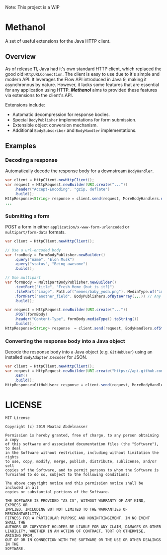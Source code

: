 Note: This project is a WIP

# Methanol

A set of useful extensions for the Java HTTP client.

## Overview

As of release 11, Java had it's own standard HTTP client, which replaced the good old
`HttpURLConnection`. The client is easy to use due to it's simple and modern API. It leverages the
Flow API introduced in Java 9, making it asynchronous by nature. However, it lacks some features 
that are essential for any application using HTTP. ***Methanol*** aims to provided these features 
via extensions to the client's API.

Extensions include:
  - Automatic decompression for response bodies.
  - Special `BodyPublisher` implementations for form submission.
  - Extensible object conversion mechanism.
  - Additional `BodySubscriber` and `BodyHandler` implementations.

## Examples

### Decoding a response

Automatically decode the response body for a downstream `BodyHandler`.
```java
var client = HttpClient.newHttpClient();
var request = HttpRequest.newBuilder(URI.create("..."))
    .header("Accept-Encoding", "gzip, deflate")
    .build();
HttpResponse<String> response = client.send(request, MoreBodyHandlers.decoding(BodyHandlers.ofString()));
...
```
### Submitting a form

POST a form in either `application/x-www-form-urlencoded` or `multipart/form-data` formats.

```java
var client = HttpClient.newHttpClient();

// Use a url-encoded body
var fromBody = FormBodyPublisher.newBuilder()
    .query("name", "Elon Musk")
    .query("status", "Being awesome")
    .build();

// Use multipart
var formBody = MultipartBodyPublisher.newBuilder()
    .textPart("title", "Fresh Meme (but is it?)")
    .filePart("image", Path.of("memes/baby_yoda.png"), MediaType.of("image", "png"))
    .formPart("another_field", BodyPublishers.ofByteArray(...)) // Any BodyPublisher is supported
    .build();

var request = HttpRequest.newBuilder(URI.create("..."))
    .POST(formBody)
    .header("Content-Type", formBody.mediaType().toString())
    .build();
HttpResponse<String> response  = client.send(request, BodyHandlers.ofString());
```

### Converting the response body into a Java object
Decode the response body into a Java object (e.g. `GitHubUser`) using an installed `BodyAdapter.Decoder` for JSON.

```java
var client = HttpClient.newHttpClient();
var request = HttpRequest.newBuilder(URI.create("https://api.github.com/users/mizosoft"))
    .GET()
    .build();
HttpResponse<GitHubUser> response = client.send(request, MoreBodyHandlers.ofObject(GitHubUser.class));
```

# LICENSE
```
MIT License
    
Copyright (c) 2019 Moataz Abdelnasser

Permission is hereby granted, free of charge, to any person obtaining a copy
of this software and associated documentation files (the "Software"), to deal
in the Software without restriction, including without limitation the rights
to use, copy, modify, merge, publish, distribute, sublicense, and/or sell
copies of the Software, and to permit persons to whom the Software is
furnished to do so, subject to the following conditions:

The above copyright notice and this permission notice shall be included in all
copies or substantial portions of the Software.

THE SOFTWARE IS PROVIDED "AS IS", WITHOUT WARRANTY OF ANY KIND, EXPRESS OR
IMPLIED, INCLUDING BUT NOT LIMITED TO THE WARRANTIES OF MERCHANTABILITY,
FITNESS FOR A PARTICULAR PURPOSE AND NONINFRINGEMENT. IN NO EVENT SHALL THE
AUTHORS OR COPYRIGHT HOLDERS BE LIABLE FOR ANY CLAIM, DAMAGES OR OTHER
LIABILITY, WHETHER IN AN ACTION OF CONTRACT, TORT OR OTHERWISE, ARISING FROM,
OUT OF OR IN CONNECTION WITH THE SOFTWARE OR THE USE OR OTHER DEALINGS IN THE
SOFTWARE.
```
